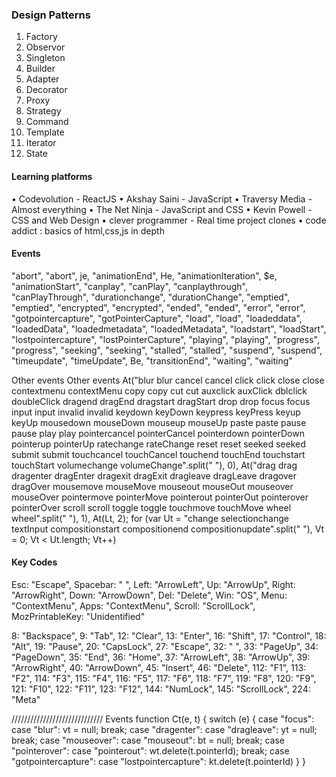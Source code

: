 ### Design Patterns
1. Factory
2. Observor
3. Singleton
4. Builder
5. Adapter
6. Decorator
7. Proxy
8. Strategy
9. Command
10. Template
11. Iterator
12. State


#### Learning platforms
• Codevolution - ReactJS
• Akshay Saini - JavaScript
• Traversy Media - Almost everything
• The Net Ninja - JavaScript and CSS
• Kevin Powell - CSS and Web Design
• clever programmer - Real time project clones
• code addict : basics of html,css,js in depth

#### Events
"abort", "abort", je, "animationEnd", He, "animationIteration", $e, "animationStart", "canplay", "canPlay", "canplaythrough", "canPlayThrough", "durationchange", "durationChange", "emptied", "emptied", "encrypted", "encrypted", "ended", "ended", "error", "error", "gotpointercapture", "gotPointerCapture", "load", "load", "loadeddata", "loadedData", "loadedmetadata", "loadedMetadata", "loadstart", "loadStart", "lostpointercapture", "lostPointerCapture", "playing", "playing", "progress", "progress", "seeking", "seeking", "stalled", "stalled", "suspend", "suspend", "timeupdate", "timeUpdate", Be, "transitionEnd", "waiting", "waiting"


Other events
Other events
        At("blur blur cancel cancel click click close close contextmenu contextMenu copy copy cut cut auxclick auxClick dblclick doubleClick dragend dragEnd dragstart dragStart drop drop focus focus input input invalid invalid keydown keyDown keypress keyPress keyup keyUp mousedown mouseDown mouseup mouseUp paste paste pause pause play play pointercancel pointerCancel pointerdown pointerDown pointerup pointerUp ratechange rateChange reset reset seeked seeked submit submit touchcancel touchCancel touchend touchEnd touchstart touchStart volumechange volumeChange".split(" "), 0),
        At("drag drag dragenter dragEnter dragexit dragExit dragleave dragLeave dragover dragOver mousemove mouseMove mouseout mouseOut mouseover mouseOver pointermove pointerMove pointerout pointerOut pointerover pointerOver scroll scroll toggle toggle touchmove touchMove wheel wheel".split(" "), 1),
        At(Lt, 2);
        for (var Ut = "change selectionchange textInput compositionstart compositionend compositionupdate".split(" "), Vt = 0; Vt < Ut.length; Vt++)

####  Key Codes
Esc: "Escape",
Spacebar: " ",
Left: "ArrowLeft",
Up: "ArrowUp",
Right: "ArrowRight",
Down: "ArrowDown",
Del: "Delete",
Win: "OS",
Menu: "ContextMenu",
Apps: "ContextMenu",
Scroll: "ScrollLock",
MozPrintableKey: "Unidentified"

8: "Backspace",
9: "Tab",
12: "Clear",
13: "Enter",
16: "Shift",
17: "Control",
18: "Alt",
19: "Pause",
20: "CapsLock",
27: "Escape",
32: " ",
33: "PageUp",
34: "PageDown",
35: "End",
36: "Home",
37: "ArrowLeft",
38: "ArrowUp",
39: "ArrowRight",
40: "ArrowDown",
45: "Insert",
46: "Delete",
112: "F1",
113: "F2",
114: "F3",
115: "F4",
116: "F5",
117: "F6",
118: "F7",
119: "F8",
120: "F9",
121: "F10",
122: "F11",
123: "F12",
144: "NumLock",
145: "ScrollLock",
224: "Meta"


///////////////////////////// Events
function Ct(e, t) {
    switch (e) {
    case "focus":
    case "blur":
        vt = null;
        break;
    case "dragenter":
    case "dragleave":
        yt = null;
        break;
    case "mouseover":
    case "mouseout":
        bt = null;
        break;
    case "pointerover":
    case "pointerout":
        wt.delete(t.pointerId);
        break;
    case "gotpointercapture":
    case "lostpointercapture":
        kt.delete(t.pointerId)
    }
}

